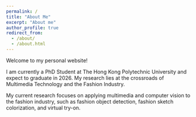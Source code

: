 ```yaml
---
permalink: /
title: "About Me"
excerpt: "About me"
author_profile: true
redirect_from: 
  - /about/
  - /about.html
---
```


Welcome to my personal website!

I am currently a PhD Student at The Hong Kong Polytechnic University and expect to graduate in 2026. My research lies at the crossroads of Multimedia Technology and the Fashion Industry.

My current research focuses on applying multimedia and computer vision to the fashion industry, such as fashion object detection, fashion sketch colorization, and virtual try-on.
